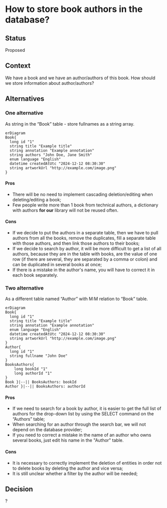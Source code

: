 # How to store book authors in the database?

## Status
Proposed

## Context
We have a book and we have an author/authors of this book. How should we store information about author/authors?

## Alternatives
### One alternative
As string in the “Book” table - store fullnames as a string array.
```mermaid
erDiagram
Book{
  long id "1"
  string title "Example title"
  string annotation "Example annotation"
  string authors "John Doe, Jane Smith"
  enum language "English"
  datetime createdAtUtc "2024-12-12 08:30:30"
  string artworkUrl "http://example.com/image.png"
}
```
#### Pros
- There will be no need to implement cascading deletion/editing when deleting/editing a book;
- Few people write more than 1 book from technical authors, a dictionary with authors **for our** library will not be reused often.
#### Cons
- If we decide to put the authors in a separate table, then we have to pull authors from all the books, remove the duplicates, fill a separate table with those authors, and then link those authors to their books;
- If we decide to search by author, it will be more difficult to get a list of all authors, because they are in the table with books, are the value of one row (if there are several, they are separated by a comma or colon) and can be duplicated in several books at once;
- If there is a mistake in the author's name, you will have to correct it in each book separately.
### Two alternative
As a different table named “Author” with M:M relation to “Book” table.
```mermaid
erDiagram
Book{
  long id "1"
  string title "Example title"
  string annotation "Example annotation"
  enum language "English"
  datetime createdAtUtc "2024-12-12 08:30:30"
  string artworkUrl "http://example.com/image.png"
}
Author{
  long id "1"
  string fullname "John Doe"
}
BooksAuthors{
    long bookId "1"
    long authorId "1"
}
Book }|--|| BooksAuthors: bookId
Author }|--|| BooksAuthors: authorId
```
#### Pros
- If we need to search for a book by author, it is easier to get the full list of authors for the drop-down list by using the SELECT command on the “Authors” table;
- When searching for an author through the search bar, we will not depend on the database provider;
- If you need to correct a mistake in the name of an author who owns several books, just edit his name in the "Author" table.

#### Cons
- It is necessary to correctly implement the deletion of entities in order not to delete books by deleting the author and vice versa;
- It is still unclear whether a filter by the author will be needed;
## Decision
?